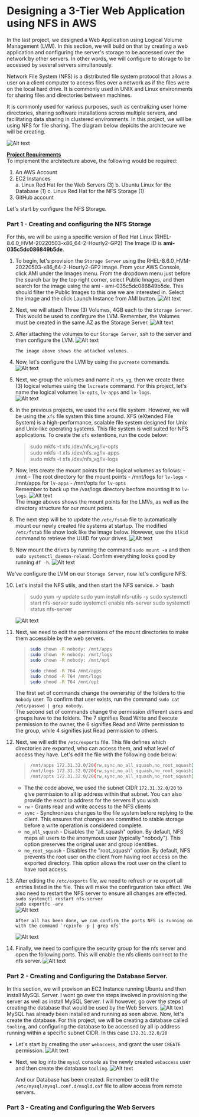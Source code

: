 # Designing a 3-Tier Web Application using NFS in AWS

In the last project, we designed a Web Application using Logical Volume Management (LVM). In this section, we will build on that by creating a web application and configuring the server's storage to be accessed over the network by other servers. In other words, we will configure to storage to be accessed by several servers simultanously.

Network File System (NFS) is a distributed file system protocol that allows a user on a client computer to access files over a network as if the files were on the local hard drive. It is commonly used in UNIX and Linux environments for sharing files and directories between machines.

It is commonly used for various purposes, such as centralizing user home directories, sharing software installations across multiple servers, and facilitating data sharing in clustered environments. In this project, we will be using NFS for file sharing. The diagram below depicits the architecure we will be creating.

![Alt text](Images/Img_01.png)

**<ins>Project Requirements</ins>**  
To implement the architecture above, the following would be required:

1. An AWS Account
2. EC2 Instances  
   a. Linux Red Hat for the Web Servers (3)
   b. Ubuntu Linux for the Database (1)
   c. Linux Red Hat for the NFS Storage (1)
3. GitHub account

Let's start by configure the NFS Storage.

### Part 1 - Creating and configuring the NFS Storage

For this, we will be using a specific version of Red Hat Linux (RHEL-8.6.0_HVM-20220503-x86_64-2-Hourly2-GP2) The Image ID is **ami-035c5dc086849b5de**.

1.  To begin, let's provision the `Storage Server` using the RHEL-8.6.0_HVM-20220503-x86_64-2-Hourly2-GP2 image. From your AWS Console, click AMI under the Images menu. From the dropdown menu just before the search bar by the top right corner, select Public Images, and then search for the image using the ami - ami-035c5dc086849b5de. This should filter the Public Images to this one we are interested in. Select the image and the click Launch Instance from AMI button.
    ![Alt text](Images/Img_02.png)
2.  Next, we will attach Three (3) Volumes, 4GB each to the `Storage Server`. This would be used to confirgure the LVM. Remember, the Volumes must be created in the same AZ as the Storage Server.
    ![Alt text](Images/Img_03.png)
3.  After attaching the volumes to our `Storage Server`, ssh to the server and then configure the LVM.
    ![Alt text](Images/Img_04.png)

        The image above shows the attached volumes.

4.  Now, let's configure the LVM by using the `pvcreate` commands.
    ![Alt text](Images/Img_05.png)
5.  Next, we group the volumes and name it `nfs_vg`, then we create three (3) logical volumes using the `lvcreate` command. For this project, let's name the logical volumes `lv-opts`, `lv-apps` and `lv-logs`.  
    ![Alt text](Images/Img_06.png)
6.  In the previous projects, we used the `ext4` file system. However, we will be using the `xfs` file system this time around. XFS (eXtended File System) is a high-performance, scalable file system designed for Unix and Unix-like operating systems. This file system is well suited for NFS applications. To create the `xfs` extentions, run the code below:
    > sudo mkfs -t xfs /dev/nfs_vg/lv-opts  
    > sudo mkfs -t xfs /dev/nfs_vg/lv-apps  
    > sudo mkfs -t xfs /dev/nfs_vg/lv-logs
7.  Now, lets create the mount points for the logical volumes as follows: - /mnt - The root directory for the mount points - /mnt/logs for `lv-logs` - /mnt/apps for `lv-apps` - /mnt/opts for `lv-opts`  
     Remember to back up the /var/logs directory beofore mounting it to `lv-logs`.
    ![Alt text](Images/Img_07.png)  
    The image aboves shows the mount points for the LMVs, as well as the directory structure for our mount points.

8.  The next step will be to update the `/etc/fstab` file to automatically mount our newly created file systems at startup.
    The modified `/etc/fstab` file show look like the image below. However, use the `blkid` command to retrieve the UUID for your drives.
    ![Alt text](Images/Img_08.png)
9.  Now mount the drives by running the command `sudo mount -a` and then `sudo systemctl daemon-reload`. Confirm everything looks good by running `df -h`.
    ![Alt text](Images/Img_09.png)

We've configure the LVM on our `Storage Server`, now let's configure NFS.

10. Let's install the NFS utils, and then start the NFS service. > `bash

    > sudo yum -y update
    > sudo yum install nfs-utils -y
    > sudo systemctl start nfs-server
    > sudo systemctl enable nfs-server
    > sudo systemctl status nfs-server

    ![Alt text](Images/Img_10.png)

11. Next, we need to edit the permissions of the mount directories to make them accessible by the web servers.

    > ```bash
    > sudo chown -R nobody: /mnt/apps
    > sudo chown -R nobody: /mnt/logs
    > sudo chown -R nobody: /mnt/opt
    >
    > sudo chmod -R 764 /mnt/apps
    > sudo chmod -R 764 /mnt/logs
    > sudo chmod -R 764 /mnt/opt
    >
    > ```

    The first set of commands change the ownership of the folders to the `Nobody` user. To confirm that user exists, run the command `sudo cat /etc/passwd | grep nobody`.  
    The second set of commands change the permission different users and groups have to the folders. The 7 signifies Read Write and Execute permission to the owner, the 6 signifies Read and Write permission to the group, while 4 signifies just Read permission to others.

12. Next, we will edit the `/etc/exports` file. This file defines which directories are exported, who can access them, and what level of access they have. Let's edit the file with the following code below:

    > ```bash
    > /mnt/apps 172.31.32.0/20(rw,sync,no_all_squash,no_root_squash)
    > /mnt/logs 172.31.32.0/20(rw,sync,no_all_squash,no_root_squash)
    > /mnt/opts 172.31.32.0/20(rw,sync,no_all_squash,no_root_squash)
    > ```

    - The the code above, we used the subnet CIDR `172.31.32.0/20` to give permission to all ip address within that subnet. You can also provide the exact ip address for the servers if you wish.
    - `rw` - Grants read and write access to the NFS clients
    - `sync` - Synchronizes changes to the file system before replying to the client. This ensures that changes are committed to stable storage before a write operation is considered complete.
    - `no_all_squash` - Disables the "all_squash" option. By default, NFS maps all users to the anonymous user (typically "nobody"). This option preserves the original user and group identities.
    - `no_root_squash` - Disables the "root_squash" option. By default, NFS prevents the root user on the client from having root access on the exported directory. This option allows the root user on the client to have root access.

13. After editing the `/etc/exports` file, we need to refresh or re export all entries listed in the file. This will make the confirguration take effect. We also need to restart the NFS server to ensure all changes are effected.  
     `sudo systemctl restart nfs-server`  
     `sudo exportfc -arv`  
     ![Alt text](Images/Img_11.png)

        After all has been done, we can confirm the ports NFS is running on with the command `rcpinfo -p | grep nfs`

    ![Alt text](Images/Img_12.png)

14. Finally, we need to configure the security group for the nfs server and open the following ports. This will enable the nfs clients connect to the nfs server.
    ![Alt text](Images/Img_13.png)

### Part 2 - Creating and Configuring the Database Server.

In this section, we will provison an EC2 Instance running Ubuntu and then install MySQL Server. I wont go over the steps involved in provisioning the server as well as install MySQL Server. I will however, go over the steps of creating the database that would be used by the Web Servers.
![Alt text](Images/Img_14.png)
MySQL has already been installed and running as seen above. Now, let's create the database. For this project, we will be creating a database called `tooling`, and configuring the database to be accessed by all ip address running within a specific subnet CIDR. In this case `172.31.32.0/20`

- Let's start by creating the user `webaccess`, and grant the user `CREATE` permission.
  ![Alt text](Images/Img_15.png)
- Next, we log into the `mysql` console as the newly created `webaccess` user and then create the database `tooling`.
  ![Alt text](Images/Img_16.png)

  And our Database has been created. Remember to edit the `/etc/mysql/mysql.conf.d/msqld.cnf` file to allow access from remote servers.

### Part 3 - Creating and Configuring the Web Servers

